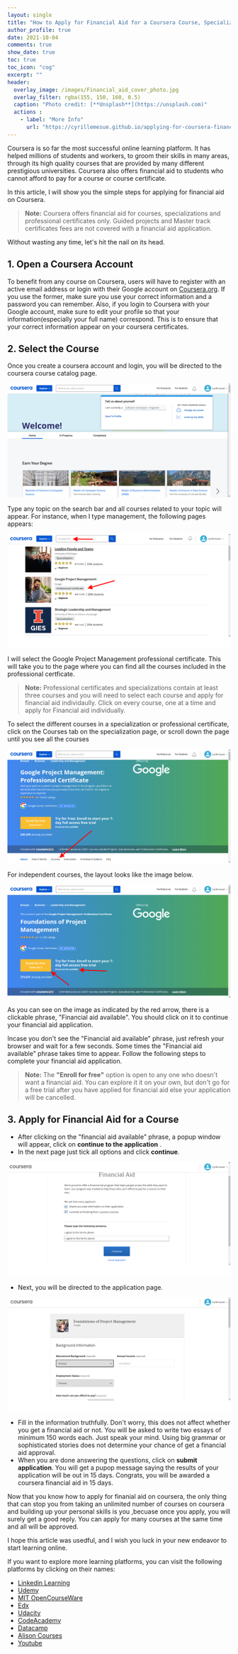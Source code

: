 ```yaml
--- 
layout: single
title: "How to Apply for Financial Aid for a Coursera Course, Specialization or Professional Certificate"
author_profile: true
date: 2021-10-04
comments: true
show_date: true
toc: true
toc_icon: "cog"
excerpt: ""
header:
  overlay_image: /images/Financial_aid_cover_photo.jpg
  overlay_filter: rgba(155, 150, 160, 0.5)
  caption: "Photo credit: [**Unsplash**](https://unsplash.com)"
  actions : 
    - label: "More Info"
      url: "https://cyrillemesue.github.io/applying-for-coursera-financial-aid/"
--- 
```


Coursera is so far the most successful online learning platform. It has helped millions of students and workers, to groom their skills in many areas, through its high quality courses that are provided by many different prestigious universities. Coursera also offers financial aid to students who cannot afford to pay for a course or course certificate. 

In this article, I will show you the simple steps for applying for financial aid on Coursera. 

> **Note:** Coursera offers financial aid for courses, specializations and professional certificates only. Guided projects and Master track certificates fees are not covered with a financial aid application. 

Without wasting any time, let's hit the nail on its head.

## 1. Open a Coursera Account  
To benefit from any course on Coursera, users will have to register with an active email address or login with their Google account on [Coursera.org](https://www.coursera.org/). If you use the former, make sure you use your correct information and a password you can remember. Also, if you login to Coursera with your Google account, make sure to edit your profile so that your information(especially your full name) correspond. This is to ensure that your correct information appear on your coursera certificates. 

## 2. Select the Course  
Once you create a coursera account and login, you will be directed to the coursera course catalog page. 

![image tooltip here](/images/coursera_catalog.png)

Type any topic on the search bar and all courses related to your topic will appear. For instance, when I type management, the following pages appears: 

![image tooltip here](/images/coursera_first_search.png)

I will select the Google Project Management professional certificate. This will take you to the page where you can find all the courses included in the professional certficate. 

> **Note:** Professional certificates and specializations contain at least three courses and you will need to select each course and apply for financial aid individaully. Click on every course, one at a time and apply for Financial aid individually. 

To select the different courses in a specialization or professional certificate, click on the Courses tab on the specialization page, or scroll down the page until you see all the courses

![image tooltip here](/images/coursera_select_course.png)

For independent courses,  the layout looks like the image below. 

![image tooltip here](/images/financial_aid_available.png)

As you can see on the image as indicated by the red arrow, there is a clickable phrase, "Financial aid available". You should click on it to continue your financial aid application.  

Incase you don't see the "Financial aid available" phrase, just refresh your browser and wait for a few seconds. Some times the "Financial aid available" phrase takes time to appear. Follow the following steps to complete your financial aid application.  

> **Note:** The **"Enroll for free"** option is open to any one who doesn't want  a financial aid. You can explore it it on your own, but don't go for a free trial after you have applied for financial aid else your application will be cancelled. 

## 3. Apply for Financial Aid for a Course

* After clicking on the "financial aid available" phrase, a popup window will appear, click on **continue to the application** . 
* In the next page just tick all options and click **continue**. 

![image tooltip here](/images/confirm.png)

* Next, you will be directed to the application page. 

![image tooltip here](/images/fill.png)

* Fill in the information truthfully. Don't worry, this does not affect whether you get a financial aid or not. You will be asked to write two essays of minimum 150 words each. Just speak your mind. Using big grammar or sophisticated stories does not determine your chance of get a financial aid approval. 
* When you are done answering the questions, click on **submit application**. You will get a pupop message saying the results of your application will be out in 15 days. Congrats, you will be awarded a coursera financial aid in 15 days. 

Now that you know how to apply for finanial aid on coursera, the only thing that can stop you from taking an unlimited number of courses on coursera and building up your personal skills is you ,becuase once you apply, you will surely get a good reply. You can apply for many courses at the same time and all will be approved. 

I hope this article was usedful, and I wish you luck in your new endeavor to start learning online. 

If you want to explore more learning platforms, you can visit the following platforms by clicking on their names:

* [Linkedin Learning](https://learning.linkedin.com/)
* [Udemy](https://www.udemy.com/)
* [MIT OpenCourseWare](https://ocw.mit.edu/)
* [Edx](https://www.edx.org/)
* [Udacity](https://www.udacity.com/)
* [CodeAcademy](https://www.codecademy.com/)
* [Datacamp](https://www.datacamp.com/)
* [Alison Courses](https://alison.com/)
* [Youtube](https://www.youtube.com/)



